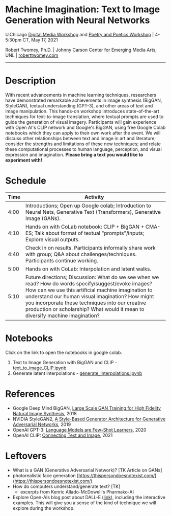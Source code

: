 # Machine Imagination: Text to Image Generation with Neural Networks

U.Chicago [Digital Media Workshop](https://voices.uchicago.edu/digitalmedia/) and [Poetry and Poetics Workshop](https://voices.uchicago.edu/poetryandpoetics/) | 4-5:30pm CT, May 17, 2021

Robert Twomey, Ph.D. | Johnny Carson Center for Emerging Media Arts, UNL | [roberttwomey.com](roberttwomey.com)

---

# Description

With recent advancements in machine learning techniques, researchers have demonstrated remarkable achievements in image synthesis (BigGAN, StyleGAN), textual understanding (GPT-3), and other areas of text and image manipulation. This hands-on workshop introduces state-of-the-art techniques for text-to-image translation, where textual prompts are used to guide the generation of visual imagery. Participants will gain experience with Open AI's CLIP network and Google's BigGAN, using free Google Colab notebooks which they can apply to their own work after the event. We will discuss other relationships between text and image in art and literature; consider the strengths and limitations of these new techniques; and relate these computational processes to human language, perception, and visual expression and imagination. __Please bring a text you would like to experiment with!__

# Schedule

|    Time    | Activity |
|------------|----|
| 4:00	| Introductions; Open up Google colab; Introduction to Neural Nets, Generative Text (Transformers), Generative Image (GANs). |
| 4:10	| Hands on with CoLab notebook: CLIP + BigGAN + CMA-ES; Talk about format of textual "prompts"/inputs; Explore visual outputs. |
| 4:40	| Check in on results. Participants informally share work with group; Q&A about challenges/techniques. Participants continue working. |
| 5:00	| Hands on with CoLab: Interpolation and latent walks. |
| 5:10	| Future directions; Discussion: What do we see when we read? How do words specify/suggest/evoke images? How can we use this artificial machine imagination to understand our human visual imagination? How might you incorporate these techniques into our creative production or scholarship? What would it mean to diversify machine imagination? |

# Notebooks

Click on the link to open the notebooks in google colab.

1. Text to Image Generation with BigGAN and CLIP - [text_to_image_CLIP.ipynb](https://colab.research.google.com/github/roberttwomey/machine-imagination/blob/main/text_to_image_CLIP.ipynb)
2. Generate latent interpolations - [generate_interpolations.ipynb]()


# References
- Google Deep Mind BigGAN, [Large Scale GAN Training for High Fidelity Natural Image Synthesis](https://deepmind.com/research/publications/large-scale-gan-training-high-fidelity-natural-image-synthesis), 2018
- NVIDIA StyleGAN2, [A Style-Based Generator Architecture for Generative Adversarial Networks](https://arxiv.org/abs/1812.04948), 2019
- OpenAI GPT-3: [Language Models are Few-Shot Learners](https://arxiv.org/abs/2005.14165), 2020
- OpenAI CLIP: [Connecting Text and Image](https://openai.com/blog/clip/), 2021

# Leftovers
- What is a GAN (Generative Adversarial Network)? [TK Article on GANs]
 - photorealistic face generation [https://thispersondoesnotexist.com/](https://thispersondoesnotexist.com/)
- How do computers understand/generate text? [TK]
  - excerpts from Kenric Allado-McDowell's Pharmako-AI
- Explore Open-AIs blog post about DALL-E ([link](https://openai.com/blog/dall-e/)), including the interactive examples. This will give you a sense of the kind of technique we will explore during the workshop.


